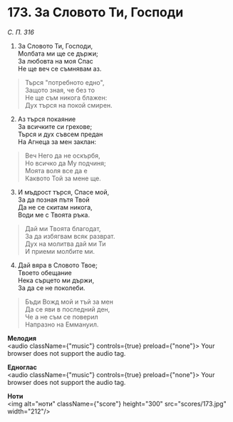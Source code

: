 # 173. За Словото Ти, Господи

_С. П. 316_

1. За Словото Ти, Господи,  
Молбата ми ще се държи;  
За любовта на моя Спас  
Не ще веч се съмнявам аз.  

> Търся "потребното едно",  
> Защото зная, че без то  
> Не ще съм никога блажен:  
> Дух търся на покой смирен.  

2. Аз търся покаяние  
За всичките си грехове;  
Търся и дух съвсем предан  
На Агнеца за мен заклан:  

> Веч Него да не оскърбя,  
> Но всичко да Му подчиня;  
> Моята воля все да е  
> Каквото Той за мене ще.  

3. И мъдрост търся, Спасе мой,  
За да позная пътя Твой  
Да не се скитам никога,  
Води ме с Твоята ръка.  

> Дай ми Твоята благодат,  
> За да избягвам всяк разврат.  
> Дух на молитва дай ми Ти  
> И приеми молбите ми.  

4. Дай вяра в Словото Твое;  
Твоето обещание  
Нека сърцето ми държи,  
За да се не поколеби.  

> Бъди Вожд мой и тъй за мен  
> Да се яви в последний ден,  
> Че а не съм се поверил  
> Напразно на Еммануил.

**Мелодия**  
<audio className={"music"} controls={true} preload={"none"}>
    <source src="mp3/173.mp3" type="audio/mpeg"/>
    Your browser does not support the audio tag.
</audio>

**Едноглас**  
<audio className={"music"} controls={true} preload={"none"}>
    <source src="transp/173.mp3" type="audio/mpeg"/>
    Your browser does not support the audio tag.
</audio>

**Ноти**  
<img alt="ноти" className={"score"} height="300" src="scores/173.jpg" width="212"/>
